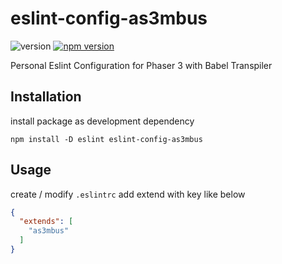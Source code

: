 # eslint-config-as3mbus

![version](https://img.shields.io/badge/Version-0.1.0-brightgreen)
[![npm version](https://badge.fury.io/js/eslint-config-as3mbus.svg)](https://badge.fury.io/js/eslint-config-as3mbus)

Personal Eslint Configuration for Phaser 3 with Babel Transpiler

## Installation

install package as development dependency

```shell
npm install -D eslint eslint-config-as3mbus 
```

## Usage

create / modify `.eslintrc` add extend with key like below

```json
{
  "extends": [
    "as3mbus"
  ]
}
```
